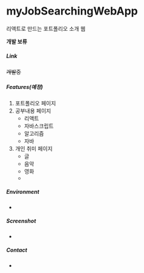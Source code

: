 # myJobSearchingWebApp

리액트로 만드는 포트폴리오 소개 웹

**개발 보류**

##### Link

~~개발중~~



##### Features(예정)

1. 포트폴리오 페이지
2. 공부내용 페이지
   - 리액트
   - 자바스크립트
   - 알고리즘
   - 자바
3. 개인 취미 페이지
   - 글
   - 음악
   - 영화
   - 



##### Environment

- 



##### Screenshot

- 



##### Contact

- 

